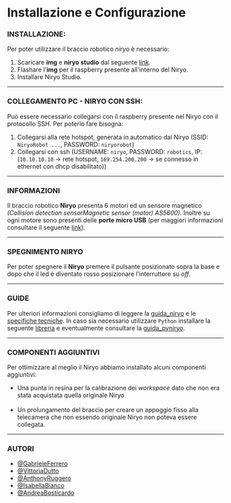 # Installazione e Configurazione

### INSTALLAZIONE:
Per poter utilizzare il braccio robotico _niryo_ è necessario:
1) Scaricare **img** e **niryo studio** dal seguente [link](https://niryo.com/download/).
2) Flashare l'**img** per il raspberry presente all'interno del Niryo.
3) Installare Niryo Studio.

---

### COLLEGAMENTO PC - NIRYO CON SSH:
Può essere necessario collegarsi con il raspberry presente nel Niryo con il protocollo SSH. Per poterlo fare bisogna:
1) Collegarsi alla rete hotspot, generata in automatico dal Niryo (SSID: `NiryoRobot ...`, PASSWORD: `niryorobot`)
2) Collegarsi con ssh (USERNAME: `niryo`, PASSWORD: `robotics`, IP: (`10.10.10.10` → rete hotspot, `169.254.200.200` → se connesso in ethernet con dhcp disabilitato))

---

### INFORMAZIONI
Il braccio robotico **Niryo** presenta 6 motori ed un sensore magnetico _(Collision detection sensorMagnetic sensor (motor) AS5600)_.
Inoltre su ogni motore sono presenti delle **porte micro USB** (per maggiori informazioni consultare il seguente [link](https://niryo.com/docs/niryo-one/update-your-robot/update-niryo-steppers/)).

---

### SPEGNIMENTO NIRYO
Per poter spegnere il **Niryo** premere il pulsante posizionato sopra la base e dopo che il led è diventato rosso posizionare l'interruttore su _off_.

---

### GUIDE
Per ulteriori informazioni consigliamo di leggere la [guida_niryo](https://docs.niryo.com/product/ned/v3.1.1/en/source/software/niryo_studio.html) e le [specifiche tecniche](https://github.com/NiryoBuild/Installazione-e-Configurazione/blob/main/specifiche_meccaniche.pdf).
In caso sia necessario utilizzare `Python` installare la seguente [libreria](https://pypi.org/project/pyniryo/#installation) e eventualmente consultare la [guida_pyniryo](https://docs.niryo.com/dev/pyniryo/v1.0.5/en/source/examples/examples_vision.html).

---

### COMPONENTI AGGIUNTIVI
Per ottimizzare al meglio il Niryo abbiamo installato alcuni componenti aggiuntivi:
- Una punta in resina per la calibrazione dei _workspace_ dato che non era stata acquistata quella originale Niryo
 <img scr="./immagini/punta_calibrazione.jpeg" width="40%"><img scr="./immagini/punta_calibrazione_2.jpeg" width="40%">
- Un prolungamento del braccio per creare un appoggio fisso alla telecamera che non essendo originale Niryo non poteva essere collegata.
  <img scr="./immagini/prolungamento_braccio.jpeg" width="40%"><img scr="./immagini/prolungamento_braccio_2.jpeg" width="40%">
---

### AUTORI

- [@GabrieleFerrero](https://github.com/GabrieleFerrero)
- [@VittoriaDutto](https://github.com/vikydutto)
- [@AnthonyRuggero](https://github.com/AnthonyRuggero)
- [@IsabellaBianco](https://github.com/IsabellaBianco)
- [@AndreaBosticardo](https://github.com/Bosticardo-Andrea)
